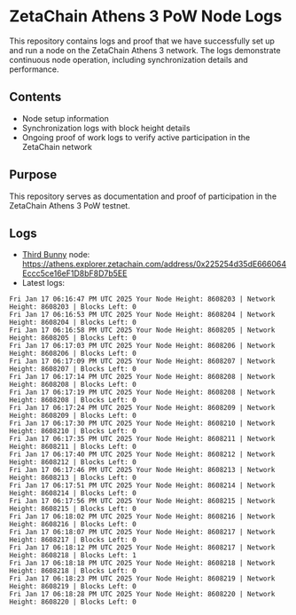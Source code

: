 # ZetaChain Athens 3 PoW Node Logs
This repository contains logs and proof that we have successfully set up and run a node on the ZetaChain Athens 3 network. The logs demonstrate continuous node operation, including synchronization details and performance.

## Contents
- Node setup information
- Synchronization logs with block height details
- Ongoing proof of work logs to verify active participation in the ZetaChain network

## Purpose
This repository serves as documentation and proof of participation in the ZetaChain Athens 3 PoW testnet.

## Logs

- [Third Bunny](https://thirdbunny.xyz/) node: https://athens.explorer.zetachain.com/address/0x225254d35dE666064Eccc5ce16eF1D8bF8D7b5EE
- Latest logs:
```
Fri Jan 17 06:16:47 PM UTC 2025 Your Node Height: 8608203 | Network Height: 8608203 | Blocks Left: 0
Fri Jan 17 06:16:53 PM UTC 2025 Your Node Height: 8608204 | Network Height: 8608204 | Blocks Left: 0
Fri Jan 17 06:16:58 PM UTC 2025 Your Node Height: 8608205 | Network Height: 8608205 | Blocks Left: 0
Fri Jan 17 06:17:03 PM UTC 2025 Your Node Height: 8608206 | Network Height: 8608206 | Blocks Left: 0
Fri Jan 17 06:17:09 PM UTC 2025 Your Node Height: 8608207 | Network Height: 8608207 | Blocks Left: 0
Fri Jan 17 06:17:14 PM UTC 2025 Your Node Height: 8608208 | Network Height: 8608208 | Blocks Left: 0
Fri Jan 17 06:17:19 PM UTC 2025 Your Node Height: 8608208 | Network Height: 8608208 | Blocks Left: 0
Fri Jan 17 06:17:24 PM UTC 2025 Your Node Height: 8608209 | Network Height: 8608209 | Blocks Left: 0
Fri Jan 17 06:17:30 PM UTC 2025 Your Node Height: 8608210 | Network Height: 8608210 | Blocks Left: 0
Fri Jan 17 06:17:35 PM UTC 2025 Your Node Height: 8608211 | Network Height: 8608211 | Blocks Left: 0
Fri Jan 17 06:17:40 PM UTC 2025 Your Node Height: 8608212 | Network Height: 8608212 | Blocks Left: 0
Fri Jan 17 06:17:46 PM UTC 2025 Your Node Height: 8608213 | Network Height: 8608213 | Blocks Left: 0
Fri Jan 17 06:17:51 PM UTC 2025 Your Node Height: 8608214 | Network Height: 8608214 | Blocks Left: 0
Fri Jan 17 06:17:56 PM UTC 2025 Your Node Height: 8608215 | Network Height: 8608215 | Blocks Left: 0
Fri Jan 17 06:18:02 PM UTC 2025 Your Node Height: 8608216 | Network Height: 8608216 | Blocks Left: 0
Fri Jan 17 06:18:07 PM UTC 2025 Your Node Height: 8608217 | Network Height: 8608217 | Blocks Left: 0
Fri Jan 17 06:18:12 PM UTC 2025 Your Node Height: 8608217 | Network Height: 8608218 | Blocks Left: 1
Fri Jan 17 06:18:18 PM UTC 2025 Your Node Height: 8608218 | Network Height: 8608218 | Blocks Left: 0
Fri Jan 17 06:18:23 PM UTC 2025 Your Node Height: 8608219 | Network Height: 8608219 | Blocks Left: 0
Fri Jan 17 06:18:28 PM UTC 2025 Your Node Height: 8608220 | Network Height: 8608220 | Blocks Left: 0
```
